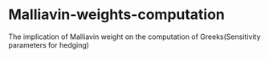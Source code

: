 # Malliavin-weights-computation
The implication of Malliavin weight on the computation of Greeks(Sensitivity parameters for hedging)

